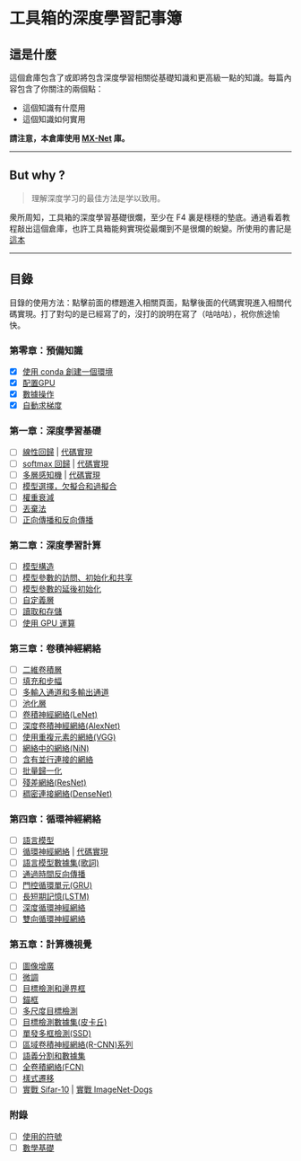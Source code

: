 # 工具箱的深度學習記事簿

## 這是什麼

這個倉庫包含了或即將包含深度學習相關從基礎知識和更高級一點的知識。每篇內容包含了你關注的兩個點：

- 這個知識有什麼用
- 這個知識如何實用

**請注意，本倉庫使用 [MX-Net](http://mxnet.apache.org/) 庫。**

---

## But why ?

> 理解深度学习的最佳方法是学以致用。

衆所周知，工具箱的深度學習基礎很爛，至少在 F4 裏是穩穩的墊底。通過看着教程敲出這個倉庫，也許工具箱能夠實現從最爛到不是很爛的蛻變。所使用的書記是[這本](https://github.com/d2l-ai/d2l-zh)

---

## 目錄

目錄的使用方法：點擊前面的標題進入相關頁面，點擊後面的代碼實現進入相關代碼實現。打了對勾的是已經寫了的，沒打的說明在寫了（咕咕咕），祝你旅途愉快。

### 第零章：預備知識

- [x] [使用 conda 創建一個環境](./ch0/create-new-environment-using-conda.md)
- [x] [配置GPU](./ch0/configure-gpu.md)
- [x] [數據操作](./ch0/operate-on-data.md)
- [x] [自動求梯度](./ch0/automatic-gradient.md)

### 第一章：深度學習基礎

- [ ] [線性回歸]() | [代碼實現]()
- [ ] [softmax 回歸]() | [代碼實現]()
- [ ] [多層感知機]() | [代碼實現]()
- [ ] [模型選擇，欠擬合和過擬合]()
- [ ] [權重衰減]()
- [ ] [丟棄法]()
- [ ] [正向傳播和反向傳播]()

### 第二章：深度學習計算

- [ ] [模型構造]()
- [ ] [模型參數的訪問、初始化和共享]()
- [ ] [模型參數的延後初始化]()
- [ ] [自定義層]()
- [ ] [讀取和存儲]()
- [ ] [使用 GPU 運算]()

### 第三章：卷積神經網絡

- [ ] [二維卷積層]()
- [ ] [填充和步幅]()
- [ ] [多輸入通道和多輸出通道]()
- [ ] [池化層]()
- [ ] [卷積神經網絡(LeNet)]()
- [ ] [深度卷積神經網絡(AlexNet)]()
- [ ] [使用重複元素的網絡(VGG)]()
- [ ] [網絡中的網絡(NiN)]()
- [ ] [含有並行連接的網絡]()
- [ ] [批量歸一化]()
- [ ] [殘差網絡(ResNet)]()
- [ ] [稠密連接網絡(DenseNet)]()

### 第四章：循環神經網絡

- [ ] [語言模型]()
- [ ] [循環神經網絡]() | [代碼實現]()
- [ ] [語言模型數據集(歌詞)]()
- [ ] [通過時間反向傳播]()
- [ ] [門控循環單元(GRU)]()
- [ ] [長短期記憶(LSTM)]()
- [ ] [深度循環神經網絡]()
- [ ] [雙向循環神經網絡]()

### 第五章：計算機視覺

- [ ] [圖像增廣]()
- [ ] [微調]()
- [ ] [目標檢測和邊界框]()
- [ ] [錨框]()
- [ ] [多尺度目標檢測]()
- [ ] [目標檢測數據集(皮卡丘)]()
- [ ] [單發多框檢測(SSD)]()
- [ ] [區域卷積神經網絡(R-CNN)系列]()
- [ ] [語義分割和數據集]()
- [ ] [全卷積網絡(FCN)]()
- [ ] [樣式遷移]()
- [ ] [實戰 Sifar-10]() | [實戰 ImageNet-Dogs]()

### 附錄

- [ ] [使用的符號]()
- [ ] [數學基礎]()
